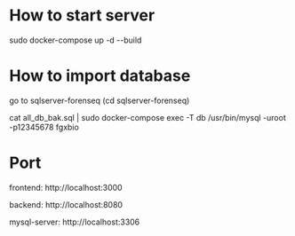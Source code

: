 # How to start server

sudo docker-compose up -d --build

# How to import database

go to sqlserver-forenseq (cd sqlserver-forenseq)

cat all_db_bak.sql | sudo docker-compose exec -T db /usr/bin/mysql -uroot -p12345678 fgxbio

# Port

frontend: http://localhost:3000

backend: http://localhost:8080

mysql-server: http://localhost:3306
